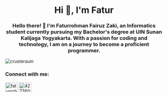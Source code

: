 <h1 align="center">Hi 👋, I'm Fatur</h1>
<h3 align="center">Hello there! 👋 I'm Faturrohman Fairuz Zaki, an Informatics student currently pursuing my Bachelor's degree at UIN Sunan Kalijaga Yogyakarta. With a passion for coding and technology, I am on a journey to become a proficient programmer.</h3>

<p align="left"> <img src="https://komarev.com/ghpvc/?username=crusterauin&label=Profile%20views&color=0e75b6&style=flat" alt="crusterauin" /> </p>

<h3 align="left">Connect with me:</h3>
<p align="left">
<a href="https://linkedin.com/in/faturrohman fairuz zaki" target="blank"><img align="center" src="https://raw.githubusercontent.com/rahuldkjain/github-profile-readme-generator/master/src/images/icons/Social/linked-in-alt.svg" alt="faturrohman fairuz zaki" height="30" width="40" /></a>
<a href="https://discord.gg/427360592106618881" target="blank"><img align="center" src="https://raw.githubusercontent.com/rahuldkjain/github-profile-readme-generator/master/src/images/icons/Social/discord.svg" alt="427360592106618881" height="30" width="40" /></a>
</p>
